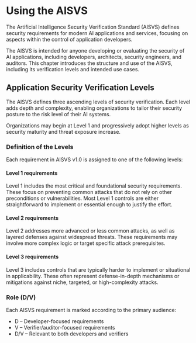 # Using the AISVS

The Artificial Intelligence Security Verification Standard (AISVS) defines security requirements for modern AI applications and services, focusing on aspects within the control of application developers.

The AISVS is intended for anyone developing or evaluating the security of AI applications, including developers, architects, security engineers, and auditors. This chapter introduces the structure and use of the AISVS, including its verification levels and intended use cases.

## Application Security Verification Levels

The AISVS defines three ascending levels of security verification. Each level adds depth and complexity, enabling organizations to tailor their security posture to the risk level of their AI systems.

Organizations may begin at Level 1 and progressively adopt higher levels as security maturity and threat exposure increase.

### Definition of the Levels

Each requirement in AISVS v1.0 is assigned to one of the following levels:	

#### Level 1 requirements

Level 1 includes the most critical and foundational security requirements. These focus on preventing common attacks that do not rely on other preconditions or vulnerabilities. Most Level 1 controls are either straightforward to implement or essential enough to justify the effort.

#### Level 2 requirements

Level 2 addresses more advanced or less common attacks, as well as layered defenses against widespread threats. These requirements may involve more complex logic or target specific attack prerequisites.

#### Level 3 requirements

Level 3 includes controls that are typically harder to implement or situational in applicability. These often represent defense-in-depth mechanisms or mitigations against niche, targeted, or high-complexity attacks.

### Role (D/V)

Each AISVS requirement is marked according to the primary audience:

* D – Developer-focused requirements
* V – Verifier/auditor-focused requirements
* D/V – Relevant to both developers and verifiers
